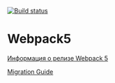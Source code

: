 [![Build status](https://ci.appveyor.com/api/projects/status/vty9ni4qnx033iu7?svg=true)](https://ci.appveyor.com/project/KuzminaYuliya/ahj-code-hw)

# Webpack5

[Информация о релизе Webpack 5](https://webpack.js.org/blog/2020-10-10-webpack-5-release/)

[Migration Guide](https://webpack.js.org/migrate/5/)
